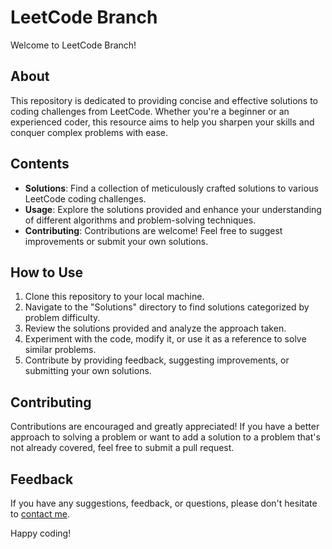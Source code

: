 # LeetCode Branch

Welcome to LeetCode Branch!

## About
This repository is dedicated to providing concise and effective solutions to coding challenges from LeetCode. Whether you're a beginner or an experienced coder, this resource aims to help you sharpen your skills and conquer complex problems with ease.

## Contents
- **Solutions**: Find a collection of meticulously crafted solutions to various LeetCode coding challenges.
- **Usage**: Explore the solutions provided and enhance your understanding of different algorithms and problem-solving techniques.
- **Contributing**: Contributions are welcome! Feel free to suggest improvements or submit your own solutions.

## How to Use
1. Clone this repository to your local machine.
2. Navigate to the "Solutions" directory to find solutions categorized by problem difficulty.
3. Review the solutions provided and analyze the approach taken.
4. Experiment with the code, modify it, or use it as a reference to solve similar problems.
5. Contribute by providing feedback, suggesting improvements, or submitting your own solutions.

## Contributing
Contributions are encouraged and greatly appreciated! If you have a better approach to solving a problem or want to add a solution to a problem that's not already covered, feel free to submit a pull request.

## Feedback
If you have any suggestions, feedback, or questions, please don't hesitate to [contact me](mailto:your.email@example.com).

Happy coding!
